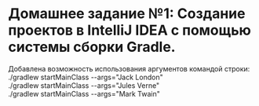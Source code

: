# Домашнее задание №1: Создание проектов в IntelliJ IDEA с помощью системы сборки Gradle.

Добавлена возможность использования аргументов командой строки: <br />
./gradlew startMainClass --args="Jack London" <br />
./gradlew startMainClass --args="Jules Verne" <br />
./gradlew startMainClass --args="Mark Twain" 
